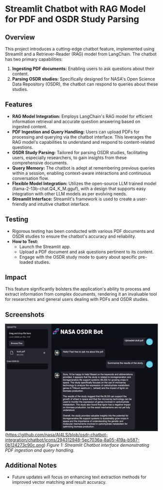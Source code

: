 # Streamlit Chatbot with RAG Model for PDF and OSDR Study Parsing

## Overview
This project introduces a cutting-edge chatbot feature, implemented using Streamlit and a Retriever-Reader (RAG) model from LangChain. The chatbot has two primary capabilities:
1. **Ingesting PDF documents:** Enabling users to ask questions about their content.
2. **Parsing OSDR studies:** Specifically designed for NASA's Open Science Data Repository (OSDR), the chatbot can respond to queries about these studies.

## Features
- **RAG Model Integration:** Employs LangChain's RAG model for efficient information retrieval and accurate question answering based on ingested content.
- **PDF Ingestion and Query Handling:** Users can upload PDFs for processing and querying via the chatbot interface. This leverages the RAG model's capabilities to understand and respond to content-related questions.
- **OSDR Study Parsing:** Tailored for parsing OSDR studies, facilitating users, especially researchers, to gain insights from these comprehensive documents.
- **Query Memory:** The chatbot is adept at remembering previous queries within a session, enabling context-aware interactions and continuous conversation flow.
- **Flexible Model Integration:** Utilizes the open-source LLM trained model (llama-2-13b-chat.Q4_K_M.gguf), with a design that supports easy integration with other LLM models as per evolving needs.
- **Streamlit Interface:** Streamlit's framework is used to create a user-friendly and intuitive chatbot interface.

## Testing
- Rigorous testing has been conducted with various PDF documents and OSDR studies to ensure the chatbot's accuracy and reliability.
- **How to Test:**
  - Launch the Streamlit app.
  - Upload a PDF document and ask questions pertinent to its content.
  - Engage with the OSDR study mode to query about specific pre-loaded studies.

## Impact
This feature significantly bolsters the application's ability to process and extract information from complex documents, rendering it an invaluable tool for researchers and general users dealing with PDFs and OSDR studies.

## Screenshots
![Chatbot Interface](chatbot/icons/294312948-5ec7036a-8a05-419a-b587-0b124273c90c.png)(https://github.com/nasa/AI4LS/blob/osdr-chatbot-integration/chatbot/icons/294312948-5ec7036a-8a05-419a-b587-0b124273c90c.png)
*Figure 1: Streamlit Chatbot interface demonstrating PDF ingestion and query handling.*

## Additional Notes
- Future updates will focus on enhancing text extraction methods for improved vector matching and result accuracy.
